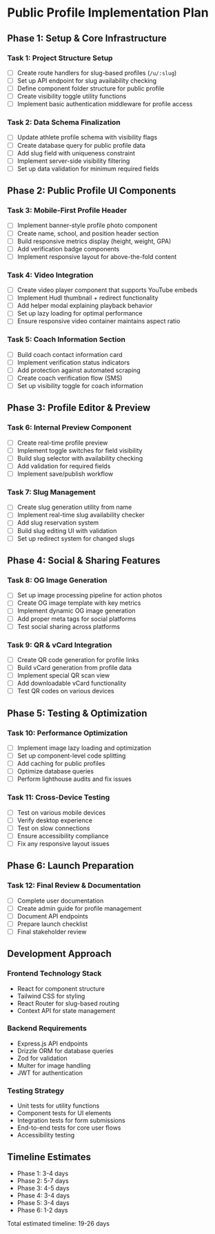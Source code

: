 # Public Profile Implementation Plan

## Phase 1: Setup & Core Infrastructure

### Task 1: Project Structure Setup
- [ ] Create route handlers for slug-based profiles (`/u/:slug`)
- [ ] Set up API endpoint for slug availability checking
- [ ] Define component folder structure for public profile
- [ ] Create visibility toggle utility functions
- [ ] Implement basic authentication middleware for profile access

### Task 2: Data Schema Finalization
- [ ] Update athlete profile schema with visibility flags
- [ ] Create database query for public profile data
- [ ] Add slug field with uniqueness constraint
- [ ] Implement server-side visibility filtering
- [ ] Set up data validation for minimum required fields

## Phase 2: Public Profile UI Components

### Task 3: Mobile-First Profile Header
- [ ] Implement banner-style profile photo component
- [ ] Create name, school, and position header section
- [ ] Build responsive metrics display (height, weight, GPA)
- [ ] Add verification badge components
- [ ] Implement responsive layout for above-the-fold content

### Task 4: Video Integration
- [ ] Create video player component that supports YouTube embeds
- [ ] Implement Hudl thumbnail + redirect functionality
- [ ] Add helper modal explaining playback behavior
- [ ] Set up lazy loading for optimal performance
- [ ] Ensure responsive video container maintains aspect ratio

### Task 5: Coach Information Section
- [ ] Build coach contact information card
- [ ] Implement verification status indicators
- [ ] Add protection against automated scraping
- [ ] Create coach verification flow (SMS)
- [ ] Set up visibility toggle for coach information

## Phase 3: Profile Editor & Preview

### Task 6: Internal Preview Component
- [ ] Create real-time profile preview
- [ ] Implement toggle switches for field visibility
- [ ] Build slug selector with availability checking
- [ ] Add validation for required fields
- [ ] Implement save/publish workflow

### Task 7: Slug Management
- [ ] Create slug generation utility from name
- [ ] Implement real-time slug availability checker
- [ ] Add slug reservation system
- [ ] Build slug editing UI with validation
- [ ] Set up redirect system for changed slugs

## Phase 4: Social & Sharing Features

### Task 8: OG Image Generation
- [ ] Set up image processing pipeline for action photos
- [ ] Create OG image template with key metrics
- [ ] Implement dynamic OG image generation
- [ ] Add proper meta tags for social platforms
- [ ] Test social sharing across platforms

### Task 9: QR & vCard Integration
- [ ] Create QR code generation for profile links
- [ ] Build vCard generation from profile data
- [ ] Implement special QR scan view
- [ ] Add downloadable vCard functionality
- [ ] Test QR codes on various devices

## Phase 5: Testing & Optimization

### Task 10: Performance Optimization
- [ ] Implement image lazy loading and optimization
- [ ] Set up component-level code splitting
- [ ] Add caching for public profiles
- [ ] Optimize database queries
- [ ] Perform lighthouse audits and fix issues

### Task 11: Cross-Device Testing
- [ ] Test on various mobile devices
- [ ] Verify desktop experience
- [ ] Test on slow connections
- [ ] Ensure accessibility compliance
- [ ] Fix any responsive layout issues

## Phase 6: Launch Preparation

### Task 12: Final Review & Documentation
- [ ] Complete user documentation
- [ ] Create admin guide for profile management
- [ ] Document API endpoints
- [ ] Prepare launch checklist
- [ ] Final stakeholder review

## Development Approach

### Frontend Technology Stack
- React for component structure
- Tailwind CSS for styling
- React Router for slug-based routing
- Context API for state management

### Backend Requirements
- Express.js API endpoints
- Drizzle ORM for database queries
- Zod for validation
- Multer for image handling
- JWT for authentication

### Testing Strategy
- Unit tests for utility functions
- Component tests for UI elements
- Integration tests for form submissions
- End-to-end tests for core user flows
- Accessibility testing

## Timeline Estimates
- Phase 1: 3-4 days
- Phase 2: 5-7 days
- Phase 3: 4-5 days
- Phase 4: 3-4 days
- Phase 5: 3-4 days
- Phase 6: 1-2 days

Total estimated timeline: 19-26 days 